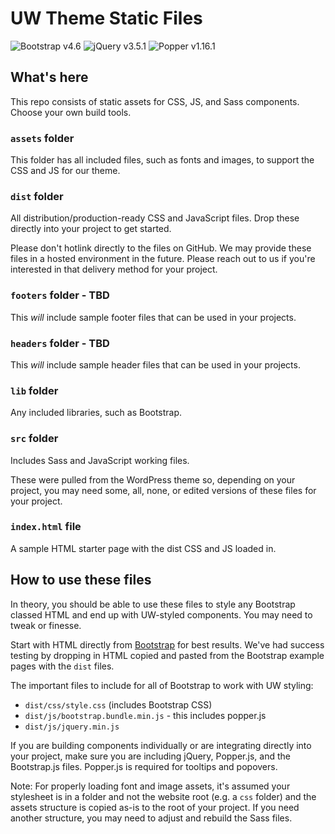 # UW Theme Static Files

![Bootstrap v4.6](https://img.shields.io/static/v1?label=Bootstrap&message=v4.6&color=blue) ![jQuery v3.5.1](https://img.shields.io/static/v1?label=jQuery&message=v3.5.1&color=blue) ![Popper v1.16.1](https://img.shields.io/static/v1?label=Popper.js&message=v1.16.1&color=blue)

## What's here

This repo consists of static assets for CSS, JS, and Sass components. Choose your own build tools.

### `assets` folder

This folder has all included files, such as fonts and images, to support the CSS and JS for our theme.

### `dist` folder

All distribution/production-ready CSS and JavaScript files. Drop these directly into your project to get started.

Please don't hotlink directly to the files on GitHub. We may provide these files in a hosted environment in the future. Please reach out to us if you're interested in that delivery method for your project.

### `footers`  folder - TBD

This *will* include sample footer files that can be used in your projects.

### `headers` folder - TBD

This *will* include sample header files that can be used in your projects.

### `lib` folder

Any included libraries, such as Bootstrap.

### `src` folder

Includes Sass and JavaScript working files.

These were pulled from the WordPress theme so, depending on your project, you may need some, all, none, or edited versions of these files for your project.

### `index.html` file

A sample HTML starter page with the dist CSS and JS loaded in.

## How to use these files

In theory, you should be able to use these files to style any Bootstrap classed HTML and end up with UW-styled components. You may need to tweak or finesse.

Start with HTML directly from [Bootstrap](https://getbootstrap.com/docs/4.6/getting-started/introduction/) for best results. We've had success testing by dropping in HTML copied and pasted from the Bootstrap example pages with the `dist` files.

The important files to include for all of Bootstrap to work with UW styling:

- `dist/css/style.css` (includes Bootstrap CSS)
- `dist/js/bootstrap.bundle.min.js` - this includes popper.js
- `dist/js/jquery.min.js`

If you are building components individually or are integrating directly into your project, make sure you are including jQuery, Popper.js, and the Bootstrap.js files. Popper.js is required for tooltips and popovers.

Note: For properly loading font and image assets, it's assumed your stylesheet is in a folder and not the website root (e.g. a `css` folder) and the assets structure is copied as-is to the root of your project. If you need another structure, you may need to adjust and rebuild the Sass files.
